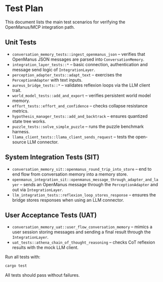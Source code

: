 # Test Plan

This document lists the main test scenarios for verifying the OpenManus/MCP integration path.

## Unit Tests
- `conversation_memory_tests::ingest_openmanus_json` – verifies that OpenManus JSON messages are parsed into `ConversationMemory`.
- `integration_layer_tests::*` – basic connection, authentication and message send logic of `IntegrationLayer`.
- `perception_adapter_tests::adapt_text` – exercises the `PerceptionAdapter` with text inputs.
- `aureus_bridge_tests::*` – validates reflexion loops via the LLM client trait.
- `world_model_tests::add_and_export` – verifies persistent world model memory.
- `effort_tests::effort_and_confidence` – checks collapse resistance metrics.
- `hypothesis_manager_tests::add_and_backtrack` – ensures quantized state tree works.
- `puzzle_tests::solve_simple_puzzle` – runs the puzzle benchmark harness.
- `llama_client_tests::llama_client_sends_request` – tests the open-source LLM connector.

## System Integration Tests (SIT)
- `conversation_memory_sit::openmanus_round_trip_into_store` – end to end flow from conversation memory into a memory store.
- `openmanus_integration_sit::openmanus_message_through_adapter_and_layer` – sends an OpenManus message through the `PerceptionAdapter` and out via `IntegrationLayer`.
- `llm_integration_tests::reflexion_loop_stores_response` – ensures the bridge stores responses when using an LLM connector.

## User Acceptance Tests (UAT)
- `conversation_memory_uat::user_flow_conversation_memory` – mimics a user session storing messages and sending a final result through the `IntegrationLayer`.
- `uat_tests::athena_chain_of_thought_reasoning` – checks CoT reflexion results with the mock LLM client.

Run all tests with:
```bash
cargo test
```
All tests should pass without failures.
